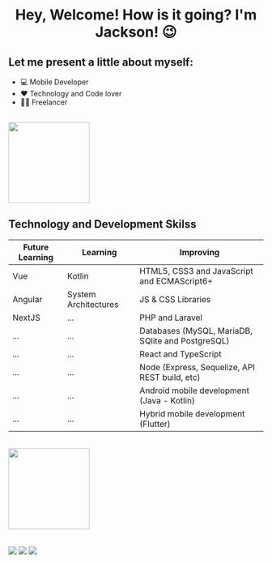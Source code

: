 <h1 align="center"> Hey, Welcome! How is it going? I'm Jackson! 😉 </n1>

<br>

## Let me present a little about myself:
- 💻 Mobile Developer
- ❤ Technology and Code lover
- 👨‍💻 Freelancer

<br>

<div>

<a href="https://github.com/jacksonmonteiro">
    <img height="160em" src="https://github-readme-stats.vercel.app/api?username=jacksonmonteiro&show_icons=true&theme=radical&include_all_commits=true&count_private=true"/>

</a>

<br>

<h2> Technology and Development Skilss </h2>

Future Learning | Learning | Improving
-------------------- | ---------- | ---------
Vue | Kotlin | HTML5, CSS3 and JavaScript and ECMAScript6+
Angular | System Architectures | JS & CSS Libraries
NextJS | ... | PHP and Laravel 
... | ... | Databases (MySQL, MariaDB, SQlite and PostgreSQL)
... | ... | React and TypeScript
... | ... | Node (Express, Sequelize, API REST build, etc)
... | ... | Android mobile development (Java - Kotlin)
... | ... | Hybrid mobile development (Flutter)

  </br>

  <a href="https://github.com/jacksonmonteiro">
    <img height="160em" src="https://github-readme-stats.vercel.app/api/top-langs/?username=jacksonmonteiro&layout=compact&langs_count=7&theme=radical"/>
  </a>

  
</div>  
 
<br>

<br>

<div> 
  <a href="https://www.instagram.com/_jackson_monteiro/" target="_blank"><img src="https://img.shields.io/badge/-Instagram-%23E4405F?style=for-the-badge&logo=instagram&logoColor=white" target="_blank"></a>
  <a href = "mailto:infor.jackson324@gmail.com"><img src="https://img.shields.io/badge/-Gmail-%23333?style=for-the-badge&logo=gmail&logoColor=white" target="_blank"></a>
  <a href="https://www.linkedin.com/in/ojacksonmonteiro/" target="_blank"><img src="https://img.shields.io/badge/-LinkedIn-%230077B5?style=for-the-badge&logo=linkedin&logoColor=white" target="_blank"></a> 
  
</div>
